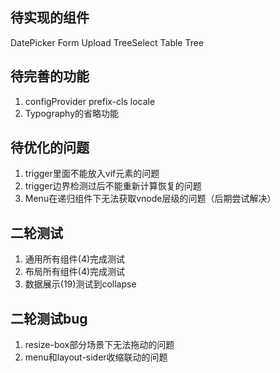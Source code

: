 ## 待实现的组件
DatePicker Form Upload TreeSelect Table Tree  
## 待完善的功能
1. configProvider prefix-cls locale
2. Typography的省略功能
## 待优化的问题
1. trigger里面不能放入vif元素的问题
2. trigger边界检测过后不能重新计算恢复的问题
3. Menu在递归组件下无法获取vnode层级的问题（后期尝试解决）
## 二轮测试
1. 通用所有组件(4)完成测试
2. 布局所有组件(4)完成测试
3. 数据展示(19)测试到collapse

## 二轮测试bug
1. resize-box部分场景下无法拖动的问题
2. menu和layout-sider收缩联动的问题